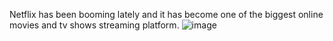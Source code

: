 Netflix has been booming lately and it has become one of the biggest online movies and tv shows streaming platform. 
![image](https://github.com/HindJB/NETFLIX-ANALYIS-coming-soon-/assets/129400242/540a8866-1ca7-4a39-8689-9803b3b58d87)

